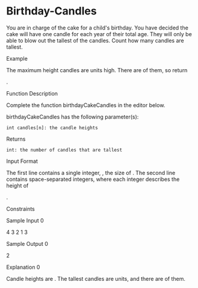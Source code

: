 # Birthday-Candles
You are in charge of the cake for a child's birthday. You have decided the cake will have one candle for each year of their total age. They will only be able to blow out the tallest of the candles. Count how many candles are tallest.

Example

The maximum height candles are units high. There are of them, so return

.

Function Description

Complete the function birthdayCakeCandles in the editor below.

birthdayCakeCandles has the following parameter(s):

    int candles[n]: the candle heights

Returns

    int: the number of candles that are tallest

Input Format

The first line contains a single integer,
, the size of .
The second line contains space-separated integers, where each integer describes the height of

.

Constraints

Sample Input 0

4
3 2 1 3

Sample Output 0

2

Explanation 0

Candle heights are
. The tallest candles are units, and there are of them. 

